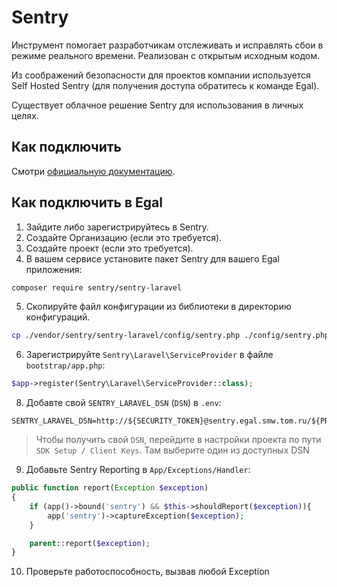 # Sentry

Инструмент помогает разработчикам отслеживать и исправлять сбои в режиме реального времени. Реализован с открытым исходным кодом.

Из соображений безопасности для проектов компании используется Self Hosted Sentry (для получения доступа обратитесь к команде Egal).

Существует облачное решение Sentry для использования в личных целях. 

## Как подключить

Смотри [официальную документацию](https://docs.sentry.io/platforms/).

## Как подключить в Egal

1. Зайдите либо зарегистрируйтесь в Sentry.
2. Создайте Организацию (если это требуется).
3. Создайте проект (если это требуется).
4. В вашем сервисе установите пакет Sentry для вашего Egal приложения:

```bash
composer require sentry/sentry-laravel
```

5. Скопируйте файл конфигурации из библиотеки в директорию конфигураций.

```bash
cp ./vendor/sentry/sentry-laravel/config/sentry.php ./config/sentry.php
```

6. Зарегистрируйте `Sentry\Laravel\ServiceProvider` в файле
   `bootstrap/app.php`:

```php
$app->register(Sentry\Laravel\ServiceProvider::class);
```

8. Добавте свой `SENTRY_LARAVEL_DSN` (`DSN`) в `.env`:

```dotenv
SENTRY_LARAVEL_DSN=http://${SECURITY_TOKEN}@sentry.egal.smw.tom.ru/${PROJECT_ID}
```

> Чтобы получить свой `DSN`, перейдите в настройки проекта по пути `SDK
> Setup / Client Keys`. Там выберите один из доступных DSN

9. Добавьте Sentry Reporting в `App/Exceptions/Handler`:

```php
public function report(Exception $exception)
{
    if (app()->bound('sentry') && $this->shouldReport($exception)){
        app('sentry')->captureException($exception);
    }

    parent::report($exception);
}
```

10. Проверьте работоспособность, вызвав любой Exception
